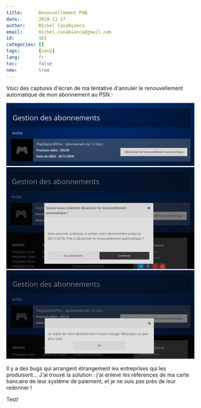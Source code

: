 ```yaml
---
title:      Renouvellement PSN
date:       2018-11-17
author:     Michel Casabianca
email:      michel.casabianca@gmail.com
id:         181
categories: []
tags:       [sony]
lang:       fr
toc:        false
new:        true
---
```


Voici des captures d'écran de ma tentative d'annuler le renouvellement automatique de mon abonnement au PSN :

<!--more-->

![](renouvellement-psn-1.png)
![](renouvellement-psn-2.png)
![](renouvellement-psn-3.png)

Il y a des bugs qui arrangent étrangement les entreprises qui les produisent... J'ai trouvé la solution : j'ai enlevé les références de ma carte bancaire de leur système de paiement, et je ne suis pas près de leur redonner !

Test!
